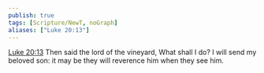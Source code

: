 ```yaml
---
publish: true
tags: [Scripture/NewT, noGraph]
aliases: ["Luke 20:13"]
---
```

[Luke 20:13](https://churchofjesuschrist.org/study/scriptures/nt/luke/20?lang=eng&id=p13#p13) Then said the lord of the vineyard, What shall I do? I will send my beloved son: it may be they will reverence him when they see him.
